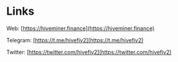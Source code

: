 # Links

Web: [https://hiveminer.finance](https://hiveminer.finance)

Telegram: [https://t.me/hivefiv2](https://t.me/hivefiv2)

Twitter: [https://twitter.com/hivefiv2](https://twitter.com/hivefiv2)
